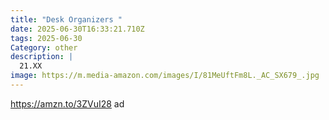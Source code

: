 ```yaml
---
title: "Desk Organizers "
date: 2025-06-30T16:33:21.710Z
tags: 2025-06-30
Category: other
description: |
  21.XX
image: https://m.media-amazon.com/images/I/81MeUftFm8L._AC_SX679_.jpg
---
```

https://amzn.to/3ZVuI28   ad